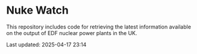 # Nuke Watch

This repository includes code for retrieving the latest information available on the output of EDF nuclear power plants in the UK.

Last updated: 2025-04-17 23:14